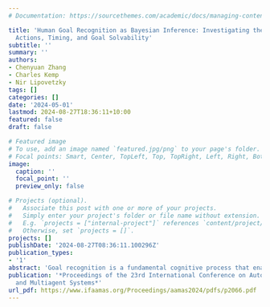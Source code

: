 ```yaml
---
# Documentation: https://sourcethemes.com/academic/docs/managing-content/

title: 'Human Goal Recognition as Bayesian Inference: Investigating the Impact of
  Actions, Timing, and Goal Solvability'
subtitle: ''
summary: ''
authors:
- Chenyuan Zhang
- Charles Kemp
- Nir Lipovetzky
tags: []
categories: []
date: '2024-05-01'
lastmod: 2024-08-27T18:36:11+10:00
featured: false
draft: false

# Featured image
# To use, add an image named `featured.jpg/png` to your page's folder.
# Focal points: Smart, Center, TopLeft, Top, TopRight, Left, Right, BottomLeft, Bottom, BottomRight.
image:
  caption: ''
  focal_point: ''
  preview_only: false

# Projects (optional).
#   Associate this post with one or more of your projects.
#   Simply enter your project's folder or file name without extension.
#   E.g. `projects = ["internal-project"]` references `content/project/deep-learning/index.md`.
#   Otherwise, set `projects = []`.
projects: []
publishDate: '2024-08-27T08:36:11.100296Z'
publication_types:
- '1'
abstract: 'Goal recognition is a fundamental cognitive process that enables individuals to infer intentions based on available cues. Current goal recognition algorithms often take only observed actions as input, but here we use a Bayesian framework to explore the role of actions, timing, and goal solvability in goal recognition. We analyze human responses to goal-recognition problems in the Sokoban domain, and find that actions are assigned most importance, but that timing and solvability also influence goal recognition in some cases, especially when actions are uninformative. We leverage these findings to develop a goal recognition model that matches human inferences more closely than do existing algorithms. Our work provides new insight into human goal recognition and takes a step towards more human-like AI models.'
publication: '*Proceedings of the 23rd International Conference on Autonomous Agents
  and Multiagent Systems*'
url_pdf: https://www.ifaamas.org/Proceedings/aamas2024/pdfs/p2066.pdf
---
```

